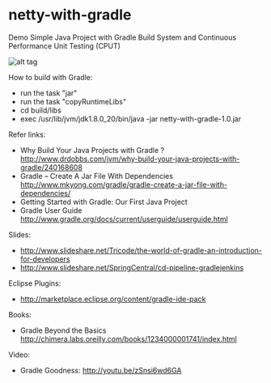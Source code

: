 netty-with-gradle
=================

Demo Simple Java Project with Gradle Build System and Continuous Performance Unit Testing (CPUT)

![alt tag](https://dl.dropboxusercontent.com/u/4074962/mc2ads/resources/images/netty-stress-test-report.png "Continuous Performance Unit Testing")

How to build with Gradle:
* run the task "jar"
* run the task "copyRuntimeLibs"
* cd build/libs
* exec /usr/lib/jvm/jdk1.8.0_20/bin/java -jar netty-with-gradle-1.0.jar

Refer links: 
* Why Build Your Java Projects with Gradle ? http://www.drdobbs.com/jvm/why-build-your-java-projects-with-gradle/240168608
* Gradle – Create A Jar File With Dependencies http://www.mkyong.com/gradle/gradle-create-a-jar-file-with-dependencies/
* Getting Started with Gradle: Our First Java Project
* Gradle User Guide http://www.gradle.org/docs/current/userguide/userguide.html

Slides:
* http://www.slideshare.net/Tricode/the-world-of-gradle-an-introduction-for-developers
* http://www.slideshare.net/SpringCentral/cd-pipeline-gradlejenkins

Eclipse Plugins:
* http://marketplace.eclipse.org/content/gradle-ide-pack

Books:
* Gradle Beyond the Basics http://chimera.labs.oreilly.com/books/1234000001741/index.html

Video:
* Gradle Goodness: http://youtu.be/zSnsi6wd6GA
